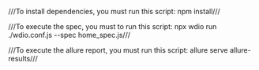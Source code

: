 ///To install dependencies, you must run this script: npm install///

///To execute the spec, you must to run this script: npx wdio run ./wdio.conf.js --spec home_spec.js///

///To execute the allure report, you must run this script: allure serve allure-results///
